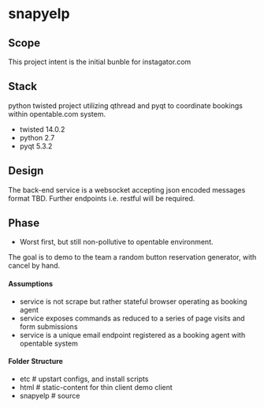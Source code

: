 snapyelp
========

## Scope

This project intent is the initial bunble for instagator.com

## Stack

python twisted project utilizing qthread and pyqt to coordinate bookings within opentable.com system.

* twisted 14.0.2
* python 2.7
* pyqt 5.3.2

## Design

The back-end service is a websocket accepting json encoded messages format TBD.  Further endpoints i.e. restful will be required.

## Phase

* Worst first, but still non-pollutive to opentable environment.

The goal is to demo to the team a random button reservation generator, with cancel by hand.

#### Assumptions

* service is not scrape but rather stateful browser operating as booking agent
* service exposes commands as reduced to a series of page visits and form submissions
* service is a unique email endpoint registered as a booking agent with opentable system

#### Folder Structure

* etc # upstart configs, and install scripts
* html # static-content for thin client demo client
* snapyelp # source

